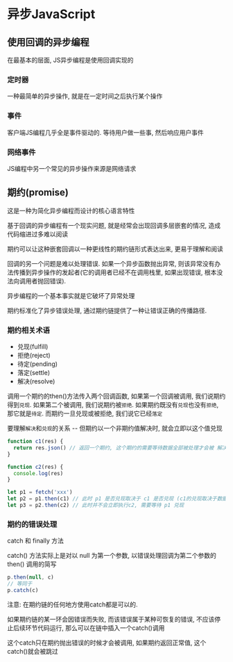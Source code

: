 
 # 异步JavaScript

 ## 使用回调的异步编程

 在最基本的层面, JS异步编程是使用回调实现的

 ### 定时器

 一种最简单的异步操作, 就是在一定时间之后执行某个操作

 ### 事件

 客户端JS编程几乎全是事件驱动的. 等待用户做一些事, 然后响应用户事件

 ### 网络事件

 JS编程中另一个常见的异步操作来源是网络请求

 ## 期约(promise)

 这是一种为简化异步编程而设计的核心语言特性

 基于回调的异步编程有一个现实问题, 就是经常会出现回调多层嵌套的情况, 造成代码缩进过多难以阅读

 期约可以让这种嵌套回调以一种更线性的期约链形式表达出来, 更易于理解和阅读

 回调的另一个问题是难以处理错误. 如果一个异步函数抛出异常, 则该异常没有办法传播到异步操作的发起者(它的调用者已经不在调用栈里, 如果出现错误, 根本没法向调用者抛回错误).

 异步编程的一个基本事实就是它破坏了异常处理

 期约标准化了异步错误处理, 通过期约链提供了一种让错误正确的传播路径.

 ### 期约相关术语

 + 兑现(fulfill)
 + 拒绝(reject)
 + 待定(pending)
 + 落定(settle)
 + 解决(resolve)

调用一个期约的then()方法传入两个回调函数, 如果第一个回调被调用, 我们说期约得到`兑现`.
如果第二个被调用, 我们说期约被`拒绝`. 如果期约既没有`兑现`也没有`拒绝`, 那它就是`待定`.
而期约一旦兑现或被拒绝, 我们说它已经`落定`

要理解`解决`和`兑现`的关系 -- 但期约以一个非期约值解决时, 就会立即以这个值兑现

```js
function c1(res) {
  return res.json() // 返回一个期约, 这个期约的需要等待数据全部被处理才会被 解决
}

function c2(res) {
  console.log(res)
}

let p1 = fetch('xxx')
let p2 = p1.then(c1) // 此时 p1 是否兑现取决于 c1 是否兑现 (c1的兑现取决于数据何时传输完成)
let p3 = p2.then(c2) // 此时并不会立即执行c2, 需要等待 p1 兑现
```

### 期约的错误处理

catch 和 finally 方法

catch() 方法实际上是对以 null 为第一个参数, 以错误处理回调为第二个参数的 then() 调用的简写
```js
p.then(null, c)
// 等同于
p.catch(c)
```

注意: 在期约链的任何地方使用catch都是可以的. 

如果期约链的某一环会因错误而失败, 而该错误属于某种可恢复的错误, 不应该停止后续环节代码运行, 那么可以在链中插入一个catch()调用

这个catch只在期约抛出错误的时候才会被调用, 如果期约返回正常值, 这个catch()就会被跳过

